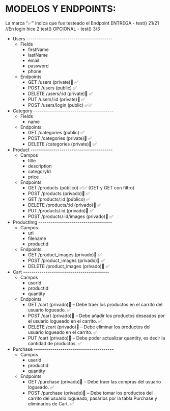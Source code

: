 # MODELOS Y ENDPOINTS:
La marca "✅" indica que fue testeado el Endpoint
ENTREGA  - test() 21/21     //En login hice 2 test()
OPCIONAL - test() 3/3 
- Users ------------------------------------------
  - Fields
    - firstName
    - lastName
    - email
    - password
    - phone
  - Endpoints
    - GET /users (private)🔐 ✅
    - POST  /users (public) ✅
    - DELETE  /users/:id (private)🔐 ✅
    - PUT   /users/:id (private)🔐 ✅
    - POST  /users/login (public) ✅✅
- Category ---------------------------------------
  - Fields
    - name
  - Endpoints
    - GET /categories (public) ✅
    - POST  /categories (private)🔐 ✅
    - DELETE /categories (private)🔐 ✅
- Product ----------------------------------------
  - Campos
    - title
    - description
    - categoryId
    - price
  - Endpoints
    - GET /products (público) ✅✅ (GET y GET con filtro)
    - POST  /products (privado)🔐 ✅
    - GET /products/:id (público)	✅
    - DELETE /products/:id (privado)🔐 ✅
    - PUT /products/:id (privado)🔐 ✅
    - POST  /products/:id/images (privado)🔐 ✅
- ProductImg	------------------------------------
  - Campos
    - url
    - filename
    - productId
  - Endpoints
    - GET /product_images (privado)🔐 ✅
    - POST /product_images (privado)🔐 ✅
    - DELETE /product_images (privado)🔐 ✅
- Cart ------------------------------------------
  - Campos
    - userId
    - productId
    - quantity
  - Endpoints
    - GET /cart (privado)🔐 – Debe traer los productos en el carrito del usuario logueado. ✅
    - POST /cart (privado)🔐 – Debe añadir los productos deseados por el usuario logueado en el carrito. ✅
    - DELETE /cart (privado)🔐 – Debe eliminar los productos del usuario logueado en el carrito. ✅
    - PUT /cart (privado)🔐 – Debe poder actualizar quantity, es decir la cantidad de productos. ✅
- Purchase ---------------------------------------
  - Campos
    - userId
    - productId
    - quantity
  - Endpoints
    - GET /purchase (privado)🔐 – Debe traer las compras del usuario logueado. ✅
    - POST /purchase (privado)🔐 – Debe tomar los productos del carrito del usuario logueado, pasarlos por la tabla Purchase y eliminarlos de Cart. ✅